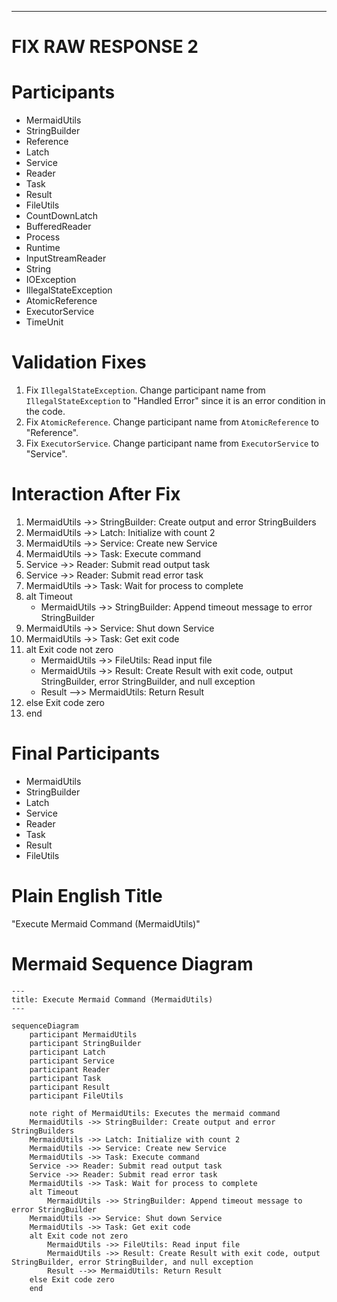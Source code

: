 ----
# FIX RAW RESPONSE 2
# Participants

* MermaidUtils
* StringBuilder
* Reference
* Latch
* Service
* Reader
* Task
* Result
* FileUtils
* CountDownLatch
* BufferedReader
* Process
* Runtime
* InputStreamReader
* String
* IOException
* IllegalStateException
* AtomicReference
* ExecutorService
* TimeUnit

# Validation Fixes

1. Fix `IllegalStateException`. Change participant name from `IllegalStateException` to "Handled Error" since it is an error condition in the code.
2. Fix `AtomicReference`. Change participant name from `AtomicReference` to "Reference".
3. Fix `ExecutorService`. Change participant name from `ExecutorService` to "Service".

# Interaction After Fix

1. MermaidUtils ->> StringBuilder: Create output and error StringBuilders
2. MermaidUtils ->> Latch: Initialize with count 2
3. MermaidUtils ->> Service: Create new Service
4. MermaidUtils ->> Task: Execute command
5. Service ->> Reader: Submit read output task
6. Service ->> Reader: Submit read error task
7. MermaidUtils ->> Task: Wait for process to complete
8. alt Timeout
    - MermaidUtils ->> StringBuilder: Append timeout message to error StringBuilder
9. MermaidUtils ->> Service: Shut down Service
10. MermaidUtils ->> Task: Get exit code
11. alt Exit code not zero
    - MermaidUtils ->> FileUtils: Read input file
    - MermaidUtils ->> Result: Create Result with exit code, output StringBuilder, error StringBuilder, and null exception
    - Result -->> MermaidUtils: Return Result
12. else Exit code zero
13. end

# Final Participants

* MermaidUtils
* StringBuilder
* Latch
* Service
* Reader
* Task
* Result
* FileUtils

# Plain English Title

"Execute Mermaid Command (MermaidUtils)"

# Mermaid Sequence Diagram

```mermaid
---
title: Execute Mermaid Command (MermaidUtils)
---

sequenceDiagram
    participant MermaidUtils
    participant StringBuilder
    participant Latch
    participant Service
    participant Reader
    participant Task
    participant Result
    participant FileUtils

    note right of MermaidUtils: Executes the mermaid command
    MermaidUtils ->> StringBuilder: Create output and error StringBuilders
    MermaidUtils ->> Latch: Initialize with count 2
    MermaidUtils ->> Service: Create new Service
    MermaidUtils ->> Task: Execute command
    Service ->> Reader: Submit read output task
    Service ->> Reader: Submit read error task
    MermaidUtils ->> Task: Wait for process to complete
    alt Timeout
        MermaidUtils ->> StringBuilder: Append timeout message to error StringBuilder
    MermaidUtils ->> Service: Shut down Service
    MermaidUtils ->> Task: Get exit code
    alt Exit code not zero
        MermaidUtils ->> FileUtils: Read input file
        MermaidUtils ->> Result: Create Result with exit code, output StringBuilder, error StringBuilder, and null exception
        Result -->> MermaidUtils: Return Result
    else Exit code zero
    end
```